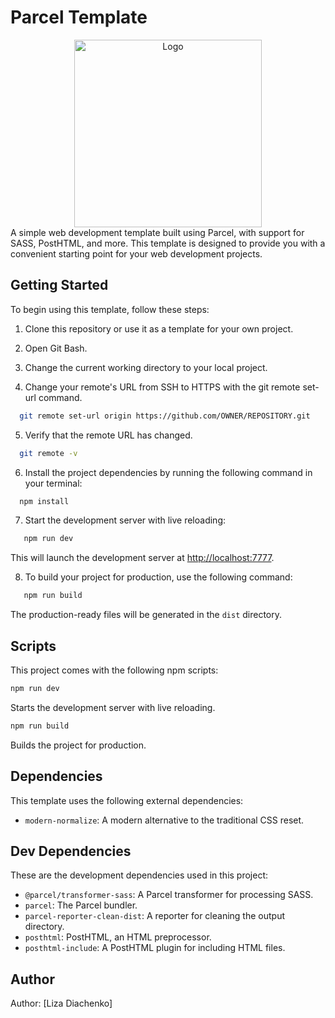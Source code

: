 # Parcel Template
<div align="center">
<img src="./src/icons/icons-box.png" alt="Logo" width="300" height="300">
</div>
A simple web development template built using Parcel, with support for SASS, PostHTML, and more. This template is designed to provide you with a convenient starting point for your web development projects.

## Getting Started

To begin using this template, follow these steps:

1. Clone this repository or use it as a template for your own project.
   
2. Open Git Bash.
   
3. Change the current working directory to your local project.
   
4. Change your remote's URL from SSH to HTTPS with the git remote set-url command.
   
```sh
  git remote set-url origin https://github.com/OWNER/REPOSITORY.git
```

5. Verify that the remote URL has changed.

```sh
  git remote -v
```

6. Install the project dependencies by running the following command in your terminal:

```sh
  npm install
```

7. Start the development server with live reloading:

```sh
   npm run dev
```

This will launch the development server at [http://localhost:7777](http://localhost:7777).

8. To build your project for production, use the following command:

```sh
   npm run build
```

The production-ready files will be generated in the `dist` directory.

## Scripts

This project comes with the following npm scripts:

```sh
npm run dev
```

Starts the development server with live reloading.

```sh
npm run build
```

Builds the project for production.

## Dependencies

This template uses the following external dependencies:

- `modern-normalize`: A modern alternative to the traditional CSS reset.

## Dev Dependencies

These are the development dependencies used in this project:

- `@parcel/transformer-sass`: A Parcel transformer for processing SASS.
- `parcel`: The Parcel bundler.
- `parcel-reporter-clean-dist`: A reporter for cleaning the output directory.
- `posthtml`: PostHTML, an HTML preprocessor.
- `posthtml-include`: A PostHTML plugin for including HTML files.

## Author

Author: [Liza Diachenko]
